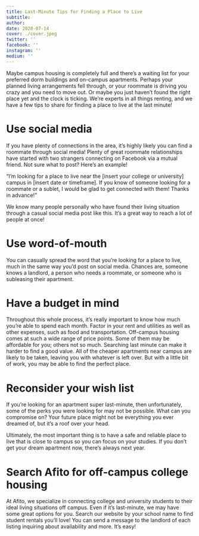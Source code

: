 ```yaml
---
title: Last-Minute Tips for Finding a Place to Live
subtitle:
author:
date: 2020-07-14
cover: ./cover.jpeg
twitter: ''
facebook: ''
instagram: ''
medium: ''
---
```


Maybe campus housing is completely full and there’s a waiting list for your preferred dorm buildings and on-campus apartments. Perhaps your planned living arrangements fell through, or your roommate is driving you crazy and you need to move out. Or maybe you just haven’t found the right place yet and the clock is ticking. We’re experts in all things renting, and we have a few tips to share for finding a place to live at the last minute!

# Use social media

If you have plenty of connections in the area, it’s highly likely you can find a roommate through social media! Plenty of great roommate relationships have started with two strangers connecting on Facebook via a mutual friend.
Not sure what to post? Here’s an example!

“I’m looking for a place to live near the [insert your college or university] campus in [insert date or timeframe]. If you know of someone looking for a roommate or a sublet, I would be glad to get connected with them! Thanks in advance!”

We know many people personally who have found their living situation through a casual social media post like this. It’s a great way to reach a lot of people at once!

# Use word-of-mouth

You can casually spread the word that you’re looking for a place to live, much in the same way you’d post on social media. Chances are, someone knows a landlord, a person who needs a roommate, or someone who is subleasing their apartment.

# Have a budget in mind

Throughout this whole process, it’s really important to know how much you’re able to spend each month. Factor in your rent and utilities as well as other expenses, such as food and transportation. Off-campus housing comes at such a wide range of price points. Some of them may be affordable for you; others not so much.
Searching last minute can make it harder to find a good value. All of the cheaper apartments near campus are likely to be taken, leaving you with whatever is left over. But with a little bit of work, you may be able to find the perfect place.

# Reconsider your wish list

If you’re looking for an apartment super last-minute, then unfortunately, some of the perks you were looking for may not be possible. What can you compromise on? Your future place might not be everything you ever dreamed of, but it’s a roof over your head.

Ultimately, the most important thing is to have a safe and reliable place to live that is close to campus so you can focus on your studies. If you don’t get your dream apartment now, there’s always next year.

# Search Afito for off-campus college housing

At Afito, we specialize in connecting college and university students to their ideal living situations off campus. Even if it’s last-minute, we may have some great options for you. Search our website by your school name to find student rentals you’ll love! You can send a message to the landlord of each listing inquiring about availability and more. It’s easy!
